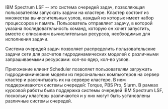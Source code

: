 IBM Spectrum LSF -- это система очередей задач, позволяющая пользователям запускать задачи на кластере. Кластер состоит из множества вычислительных узлов, каждый из которых имеет набор процессоров и память. Пользователь отправляет задачу, в которой указана последовательность команд, которую он хочет запустить, вместе с описанием вычислительных ресурсов, необходимых для исполнения задачи.

Система очередей задач позволяет распределить пользовательские задачи сети для расчетов гидродинамических моделей с различными запрашиваемыми ресурсами: кол-во ядер, кол-во узлов.

Приложение клиент Scheduler позволяет пользователям загружать гидродинамические модели из персональных компьютеров на сервер кластер и рассчитывать их на сервере кластере. В нем поддерживаются системы очередей: Torque, PBS Pro, Slurm. В рамках курсовой работы была поддержка системы очередей IBM Spectrum LSF, поскольку кластеры различаются и у них могут быть установлены различные системы очередей.
